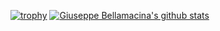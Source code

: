 [![trophy](https://github-profile-trophy.vercel.app/?username=GiuseppeBellamacina)](https://github.com/ryo-ma/github-profile-trophy)
[![Giuseppe Bellamacina's github stats](https://github-readme-stats.vercel.app/api?username=GiuseppeBellamacina&show_icons=true&count_private=true)](https://github.com/GiuseppeBellamacina)
